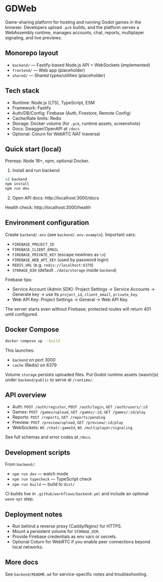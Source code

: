 # GDWeb

Game-sharing platform for hosting and running Godot games in the browser. Developers upload `.pck` builds, and the platform serves a WebAssembly runtime, manages accounts, chat, reports, multiplayer signaling, and live previews.

## Monorepo layout

- `backend/` — Fastify-based Node.js API + WebSockets (implemented)
- `frontend/` — Web app (placeholder)
- `shared/` — Shared types/utilities (placeholder)

## Tech stack

- Runtime: Node.js (LTS), TypeScript, ESM
- Framework: Fastify
- Auth/DB/Config: Firebase (Auth, Firestore, Remote Config)
- Cache/Rate limits: Redis
- Storage: Docker volume (for `.pck`, runtime assets, screenshots)
- Docs: Swagger/OpenAPI at `/docs`
- Optional: Coturn for WebRTC NAT traversal

## Quick start (local)

Prereqs: Node 18+, npm, optional Docker.

1) Install and run backend

```bash
cd backend
npm install
npm run dev
```

2) Open API docs: http://localhost:3000/docs

Health check: http://localhost:3000/health

## Environment configuration

Create `backend/.env` (see `backend/.env.example`). Important vars:

- `FIREBASE_PROJECT_ID`
- `FIREBASE_CLIENT_EMAIL`
- `FIREBASE_PRIVATE_KEY` (escape newlines as `\n`)
- `FIREBASE_WEB_API_KEY` (used by password login)
- `REDIS_URL` (e.g. `redis://localhost:6379`)
- `STORAGE_DIR` (default `./data/storage` inside `backend`)

Firebase tips:
- Service Account (Admin SDK): Project Settings → Service Accounts → Generate key → use its `project_id`, `client_email`, `private_key`.
- Web API Key: Project Settings → General → Web API Key.

The server starts even without Firebase; protected routes will return 401 until configured.

## Docker Compose

```bash
docker compose up --build
```

This launches:
- `backend` on port 3000
- `cache` (Redis) on 6379

Volume `storage` persists uploaded files. Put Godot runtime assets (wasm/js) under `backend/public` to serve at `/runtime/`.

## API overview

- Auth: `POST /auth/register`, `POST /auth/login`, `GET /auth/users/:id`
- Games: `POST /games/upload`, `GET /games/:id`, `GET /games/:id/play`
- Reports: `POST /reports`, `GET /reports/pending`
- Preview: `POST /preview/upload`, `GET /preview/:id/play`
- WebSockets: `WS /chat/:gameId`, `WS /multiplayer/signaling`

See full schemas and error codes at `/docs`.

## Development scripts

From `backend/`:

- `npm run dev` — watch mode
- `npm run typecheck` — TypeScript check
- `npm run build` — build to `dist/`

CI builds live in `.github/workflows/backend.yml` and include an optional `wasm-opt` step.

## Deployment notes

- Run behind a reverse proxy (Caddy/Nginx) for HTTPS.
- Mount a persistent volume for `STORAGE_DIR`.
- Provide Firebase credentials as env vars or secrets.
- Optional Coturn for WebRTC if you enable peer connections beyond local networks.

## More docs

See `backend/README.md` for service-specific notes and troubleshooting.
